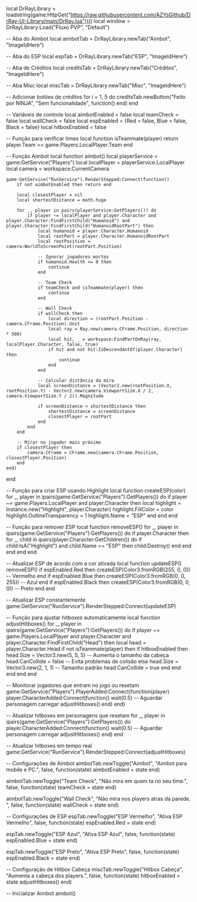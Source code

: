 local DrRayLibrary = loadstring(game:HttpGet("https://raw.githubusercontent.com/AZYsGithub/DrRay-UI-Library/main/DrRay.lua"))()
local window = DrRayLibrary:Load("Fluxo PVP", "Default")

-- Aba do Aimbot
local aimbotTab = DrRayLibrary.newTab("Aimbot", "ImageIdHere")

-- Aba do ESP
local espTab = DrRayLibrary.newTab("ESP", "ImageIdHere")

-- Aba de Créditos
local creditsTab = DrRayLibrary.newTab("Créditos", "ImageIdHere")

-- Aba Misc
local miscTab = DrRayLibrary.newTab("Misc", "ImageIdHere")

-- Adicionar botões de créditos
for i = 1, 5 do
    creditsTab.newButton("Feito por NINJA", "Sem funcionalidade", function() end)
end

-- Variáveis de controle
local aimbotEnabled = false
local teamCheck = false
local wallCheck = false
local espEnabled = {Red = false, Blue = false, Black = false}
local hitboxEnabled = false

-- Função para verificar times
local function isTeammate(player)
    return player.Team == game.Players.LocalPlayer.Team
end

-- Função Aimbot
local function aimbot()
    local playerService = game:GetService("Players")
    local localPlayer = playerService.LocalPlayer
    local camera = workspace.CurrentCamera

    game:GetService("RunService").RenderStepped:Connect(function()
        if not aimbotEnabled then return end

        local closestPlayer = nil
        local shortestDistance = math.huge

        for _, player in pairs(playerService:GetPlayers()) do
            if player ~= localPlayer and player.Character and player.Character:FindFirstChild("Humanoid") and player.Character:FindFirstChild("HumanoidRootPart") then
                local humanoid = player.Character.Humanoid
                local rootPart = player.Character.HumanoidRootPart
                local rootPosition = camera:WorldToScreenPoint(rootPart.Position)

                -- Ignorar jogadores mortos
                if humanoid.Health <= 0 then
                    continue
                end

                -- Team Check
                if teamCheck and isTeammate(player) then
                    continue
                end

                -- Wall Check
                if wallCheck then
                    local direction = (rootPart.Position - camera.CFrame.Position).Unit
                    local ray = Ray.new(camera.CFrame.Position, direction * 500)
                    local hit, _ = workspace:FindPartOnRay(ray, localPlayer.Character, false, true)
                    if hit and not hit:IsDescendantOf(player.Character) then
                        continue
                    end
                end

                -- Calcular distância da mira
                local screenDistance = (Vector2.new(rootPosition.X, rootPosition.Y) - Vector2.new(camera.ViewportSize.X / 2, camera.ViewportSize.Y / 2)).Magnitude

                if screenDistance < shortestDistance then
                    shortestDistance = screenDistance
                    closestPlayer = rootPart
                end
            end
        end

        -- Mirar no jogador mais próximo
        if closestPlayer then
            camera.CFrame = CFrame.new(camera.CFrame.Position, closestPlayer.Position)
        end
    end)
end

-- Função para criar ESP usando Highlight
local function createESP(color)
    for _, player in ipairs(game:GetService("Players"):GetPlayers()) do
        if player ~= game.Players.LocalPlayer and player.Character then
            local highlight = Instance.new("Highlight", player.Character)
            highlight.FillColor = color
            highlight.OutlineTransparency = 1
            highlight.Name = "ESP"
        end
    end
end

-- Função para remover ESP
local function removeESP()
    for _, player in ipairs(game:GetService("Players"):GetPlayers()) do
        if player.Character then
            for _, child in ipairs(player.Character:GetChildren()) do
                if child:IsA("Highlight") and child.Name == "ESP" then
                    child:Destroy()
                end
            end
        end
    end
end

-- Atualizar ESP de acordo com a cor ativada
local function updateESP()
    removeESP()
    if espEnabled.Red then
        createESP(Color3.fromRGB(255, 0, 0)) -- Vermelho
    end
    if espEnabled.Blue then
        createESP(Color3.fromRGB(0, 0, 255)) -- Azul
    end
    if espEnabled.Black then
        createESP(Color3.fromRGB(0, 0, 0)) -- Preto
    end
end

-- Atualizar ESP constantemente
game:GetService("RunService").RenderStepped:Connect(updateESP)

-- Função para ajustar hitboxes automaticamente
local function adjustHitboxes()
    for _, player in ipairs(game:GetService("Players"):GetPlayers()) do
        if player ~= game.Players.LocalPlayer and player.Character and player.Character:FindFirstChild("Head") then
            local head = player.Character.Head
            if not isTeammate(player) then
                if hitboxEnabled then
                    head.Size = Vector3.new(5, 5, 5) -- Aumenta o tamanho da cabeça
                    head.CanCollide = false -- Evita problemas de colisão
                else
                    head.Size = Vector3.new(2, 1, 1) -- Tamanho padrão
                    head.CanCollide = true
                end
            end
        end
    end
end

-- Monitorar jogadores que entram no jogo ou resetam
game:GetService("Players").PlayerAdded:Connect(function(player)
    player.CharacterAdded:Connect(function()
        wait(0.5) -- Aguardar personagem carregar
        adjustHitboxes()
    end)
end)

-- Atualizar hitboxes em personagens que resetam
for _, player in ipairs(game:GetService("Players"):GetPlayers()) do
    player.CharacterAdded:Connect(function()
        wait(0.5) -- Aguardar personagem carregar
        adjustHitboxes()
    end)
end

-- Atualizar hitboxes em tempo real
game:GetService("RunService").RenderStepped:Connect(adjustHitboxes)

-- Configurações de Aimbot
aimbotTab.newToggle("Aimbot", "Aimbot para mobile e PC.", false, function(state)
    aimbotEnabled = state
end)

aimbotTab.newToggle("Team Check", "Não mira em quem ta no seu time.", false, function(state)
    teamCheck = state
end)

aimbotTab.newToggle("Wall Check", "Não mira nos players atras da parede. ", false, function(state)
    wallCheck = state
end)

-- Configurações de ESP
espTab.newToggle("ESP Vermelho", "Ativa ESP Vermelho", false, function(state)
    espEnabled.Red = state
end)

espTab.newToggle("ESP Azul", "Ativa ESP Azul", false, function(state)
    espEnabled.Blue = state
end)

espTab.newToggle("ESP Preto", "Ativa ESP Preto", false, function(state)
    espEnabled.Black = state
end)

-- Configuração de Hitbox Cabeça
miscTab.newToggle("Hitbox Cabeça", "Aumenta a cabeça dos players.", false, function(state)
    hitboxEnabled = state
    adjustHitboxes()
end)

-- Inicializar Aimbot
aimbot()
